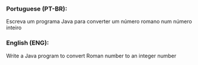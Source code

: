 ### Portuguese (PT-BR):
Escreva um programa Java para converter um número romano num número inteiro

### English (ENG):
Write a Java program to convert Roman number to an integer number